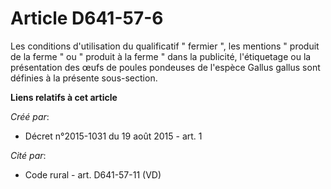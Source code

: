# Article D641-57-6

Les conditions d'utilisation du qualificatif " fermier ", les mentions " produit de la ferme " ou " produit à la ferme " dans
la publicité, l'étiquetage ou la présentation des œufs de poules pondeuses de l'espèce Gallus gallus sont définies à la
présente sous-section.

**Liens relatifs à cet article**

_Créé par_:

  - Décret n°2015-1031 du 19 août 2015 - art. 1

_Cité par_:

  - Code rural - art. D641-57-11 (VD)
